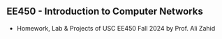 ## EE450 - Introduction to Computer Networks

- Homework, Lab & Projects of USC EE450 Fall 2024 by Prof. Ali Zahid
